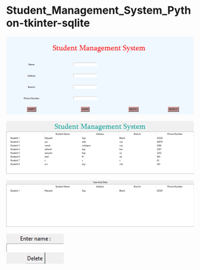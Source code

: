 # Student_Management_System_Python-tkinter-sqlite

![image](https://github.com/MayankGupta20/Student_Management_System_Python-tkinter-sqlite/blob/master/%20Student_Info%2001-06-2019%2012_38_56.png)

![image](display_result.png)

![image](https://github.com/MayankGupta20/Student_Management_System_Python-tkinter-sqlite/blob/master/%20Search%20Data%2001-06-2019%2012_45_21.png)

![image](delete.png)
